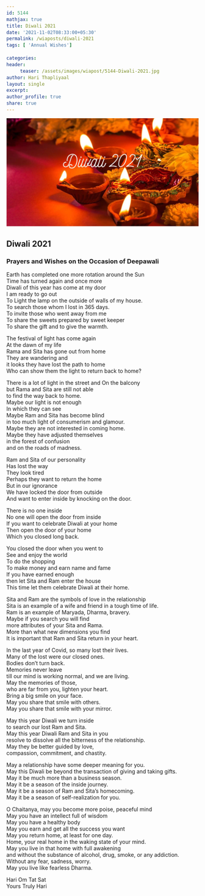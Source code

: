 ```yaml
--- 
id: 5144
mathjax: true  
title: Diwali 2021
date: '2021-11-02T08:33:00+05:30'
permalink: /wiaposts/diwali-2021
tags: [ 'Annual Wishes']

categories: 
header:
     teaser: /assets/images/wiapost/5144-Diwali-2021.jpg
author: Hari Thapliyaal 
layout: single 
excerpt:  
author_profile: true 
share: true 
---
```


![Diwali 2021](/assets/images/wiapost/5144-Diwali-2021.jpg)     

## Diwali 2021

### Prayers and Wishes on the Occasion of Deepawali

Earth has completed one more rotation around the Sun  
Time has turned again and once more  
Diwali of this year has come at my door  
I am ready to go out  
To Light the lamp on the outside of walls of my house.  
To search those whom I lost in 365 days.  
To invite those who went away from me  
To share the sweets prepared by sweet keeper  
To share the gift and to give the warmth.

The festival of light has come again  
At the dawn of my life  
Rama and Sita has gone out from home  
They are wandering and   
it looks they have lost the path to home  
Who can show them the light to return back to home?  
  
There is a lot of light in the street and On the balcony   
but Rama and Sita are still not able   
to find the way back to home.  
Maybe our light is not enough  
In which they can see  
Maybe Ram and Sita has become blind   
in too much light of consumerism and glamour.  
Maybe they are not interested in coming home.  
Maybe they have adjusted themselves   
in the forest of confusion  
and on the roads of madness.

Ram and Sita of our personality  
Has lost the way  
They look tired  
Perhaps they want to return the home  
But in our ignorance  
We have locked the door from outside  
And want to enter inside by knocking on the door.  
  
There is no one inside  
No one will open the door from inside  
If you want to celebrate Diwali at your home  
Then open the door of your home  
Which you closed long back.  
  
You closed the door when you went to  
See and enjoy the world  
To do the shopping  
To make money and earn name and fame  
If you have earned enough  
then let Sita and Ram enter the house  
This time let them celebrate Diwali at their home.

Sita and Ram are the symbols of love in the relationship  
Sita is an example of a wife and friend in a tough time of life.  
Ram is an example of Maryada, Dharma, bravery.  
Maybe if you search you will find   
more attributes of your Sita and Rama.  
More than what new dimensions you find  
It is important that Ram and Sita return in your heart.

In the last year of Covid, so many lost their lives.  
Many of the lost were our closed ones.  
Bodies don’t turn back.  
Memories never leave   
till our mind is working normal, and we are living.  
May the memories of those,   
who are far from you, lighten your heart.  
Bring a big smile on your face.  
May you share that smile with others.  
May you share that smile with your mirror.

May this year Diwali we turn inside   
to search our lost Ram and Sita.  
May this year Diwali Ram and Sita in you   
resolve to dissolve all the bitterness of the relationship.  
May they be better guided by love,   
compassion, commitment, and chastity.

May a relationship have some deeper meaning for you.  
May this Diwali be beyond the transaction of giving and taking gifts.  
May it be much more than a business season.  
May it be a season of the inside journey.  
May it be a season of Ram and Sita’s homecoming.  
May it be a season of self-realization for you.

O Chaitanya, may you become more poise, peaceful mind  
May you have an intellect full of wisdom  
May you have a healthy body  
May you earn and get all the success you want  
May you return home, at least for one day.  
Home, your real home in the waking state of your mind.  
May you live in that home with full awakening   
and without the substance of alcohol, drug, smoke, or any addiction.  
Without any fear, sadness, worry.  
May you live like fearless Dharma.

Hari Om Tat Sat  
Yours Truly Hari



